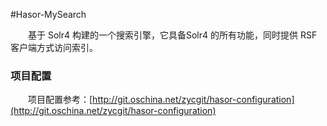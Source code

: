 #Hasor-MySearch

&emsp;&emsp;基于 Solr4 构建的一个搜索引擎，它具备Solr4 的所有功能，同时提供 RSF 客户端方式访问索引。

### 项目配置

&emsp;&emsp;项目配置参考：[http://git.oschina.net/zycgit/hasor-configuration](http://git.oschina.net/zycgit/hasor-configuration)

